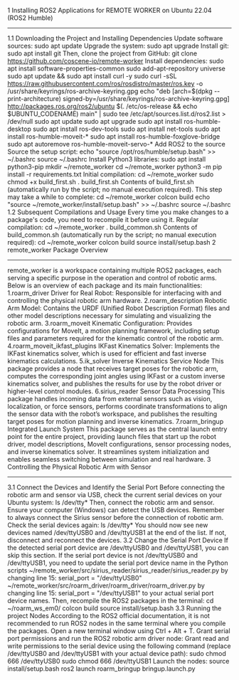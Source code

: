 1 Installing ROS2 Applications for REMOTE WORKER on Ubuntu 22.04 (ROS2 Humble)

---
1.1 Downloading the Project and Installing Dependencies
Update software sources:
sudo apt update
Upgrade the system:
sudo apt upgrade
Install git:
sudo apt install git
Then, clone the project from GitHub:
git clone https://github.com/coscene-io/remote-worker
Install dependencies:
  sudo apt install software-properties-common
  sudo add-apt-repository universe
  sudo apt update && sudo apt install curl -y
  sudo curl -sSL   https://raw.githubusercontent.com/ros/rosdistro/master/ros.key   -o /usr/share/keyrings/ros-archive-keyring.gpg
  echo "deb [arch=$(dpkg --print-architecture) signed-by=/usr/share/keyrings/ros-archive-keyring.gpg]   http://packages.ros.org/ros2/ubuntu   $(. /etc/os-release && echo $UBUNTU_CODENAME) main" | sudo tee /etc/apt/sources.list.d/ros2.list > /dev/null
  sudo apt update
  sudo apt upgrade
  sudo apt install ros-humble-desktop
  sudo apt install ros-dev-tools
  sudo apt install net-tools
  sudo apt install ros-humble-moveit-*
  sudo apt install ros-humble-foxglove-bridge
  sudo apt autoremove ros-humble-moveit-servo-*
Add ROS2 to the source Source the setup script:
  echo "source /opt/ros/humble/setup.bash" >> ~/.bashrc
  source ~/.bashrc
Install Python3 libraries:
  sudo apt install python3-pip
  mkdir ~/remote_worker
  cd ~/remote_worker
  python3 -m pip install -r requirements.txt
Initial compilation:
  cd ~/remote_worker
  sudo chmod +x build_first.sh
  . build_first.sh
Contents of build_first.sh (automatically run by the script; no manual execution required). This step may take a while to complete:
  cd ~/remote_worker
  colcon build
  echo "source ~/remote_worker/install/setup.bash" >> ~/.bashrc
  source ~/.bashrc 
1.2 Subsequent Compilations and Usage
Every time you make changes to a package's code, you need to recompile it before using it.
Regular compilation:
  cd ~/remote_worker
  . build_common.sh
Contents of build_common.sh (automatically run by the script; no manual execution required):
  cd ~/remote_worker
  colcon build
  source install/setup.bash 
2 remote_worker Package Overview

---
remote_worker is a workspace containing multiple ROS2 packages, each serving a specific purpose in the operation and control of robotic arms. Below is an overview of each package and its main functionalities:
1.roarm_driver Driver for Real Robot:
  Responsible for interfacing with and controlling the physical robotic arm hardware.
2.roarm_description Robotic Arm Model:
  Contains the URDF (Unified Robot Description Format) files and other model descriptions necessary for simulating and visualizing the robotic arm.
3.roarm_moveit Kinematic Configuration:
  Provides configurations for MoveIt, a motion planning framework, including setup files and parameters required for the kinematic control of the robotic arm.
4.roarm_moveit_ikfast_plugins IKFast Kinematics Solver:
Implements the IKFast kinematics solver, which is used for efficient and fast inverse kinematics calculations.
5.ik_solver Inverse Kinematics Service Node
  This package provides a node that receives target poses for the robotic arm, computes the corresponding joint angles using IKFast or a custom inverse kinematics solver, and publishes the results for use by the robot driver or higher-level control modules.
6.sirius_reader Sensor Data Processing
  This package handles incoming data from external sensors such as vision, localization, or force sensors, performs coordinate transformations to align the sensor data with the robot’s workspace, and publishes the resulting target poses for motion planning and inverse kinematics.
7.roarm_bringup Integrated Launch System
  This package serves as the central launch entry point for the entire project, providing launch files that start up the robot driver, model descriptions, MoveIt configurations, sensor processing nodes, and inverse kinematics solver. It streamlines system initialization and enables seamless switching between simulation and real hardware.
3 Controlling the Physical Robotic Arm with Sensor

---
3.1 Connect the Devices and Identify the Serial Port
Before connecting the robotic arm and sensor via USB, check the current serial devices on your Ubuntu system:
ls /dev/tty*
Then, connect the robotic arm and sensor. Ensure your computer (Windows) can detect the USB devices. Remember to always connect the Sirius sensor before the connection of robotic arm.
Check the serial devices again:
ls /dev/tty*
You should now see new devices named /dev/ttyUSB0 and /dev/ttyUSB1 at the end of the list. If not, disconnect and reconnect the devices.
3.2 Change the Serial Port Device
If the detected serial port device are /dev/ttyUSB0 and /dev/ttyUSB1, you can skip this section.
If the serial port device is not /dev/ttyUSB0 and /dev/ttyUSB1, you need to update the serial port device name in the Python scripts 
~/remote_worker/src/sirius_reader/sirius_reader/sirius_reader.py by changing line 15:
serial_port = "/dev/ttyUSB0"
~/remote_worker/src/roarm_driver/roarm_driver/roarm_driver.py by changing line 15:
serial_port = "/dev/ttyUSB1"
to your actual serial port device names.
Then, recompile the ROS2 packages in the terminal:
  cd ~/roarm_ws_em0/
  colcon build
  source install/setup.bash
3.3 Running the project Nodes
According to the ROS2 official documentation, it is not recommended to run ROS2 nodes in the same terminal where you compile the packages. Open a new terminal window using Ctrl + Alt + T.
Grant serial port permissions and run the ROS2 robotic arm driver node:
Grant read and write permissions to the serial device using the following command (replace /dev/ttyUSB0 and /dev/ttyUSB1 with your actual device path):
sudo chmod 666 /dev/ttyUSB0
sudo chmod 666 /dev/ttyUSB1
Launch the nodes:
source install/setup.bash
ros2 launch roarm_bringup bringup.launch.py
